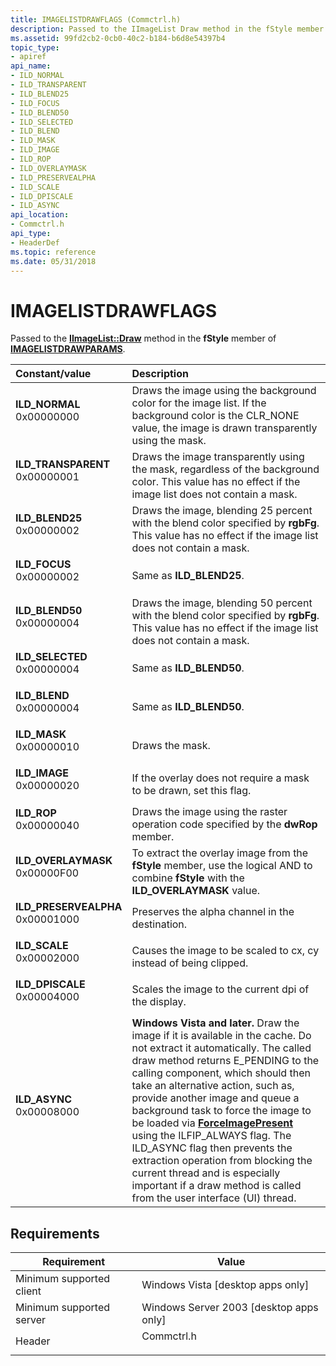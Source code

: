 ```yaml
---
title: IMAGELISTDRAWFLAGS (Commctrl.h)
description: Passed to the IImageList Draw method in the fStyle member of IMAGELISTDRAWPARAMS.
ms.assetid: 99fd2cb2-0cb0-40c2-b184-b6d8e54397b4
topic_type:
- apiref
api_name:
- ILD_NORMAL
- ILD_TRANSPARENT
- ILD_BLEND25
- ILD_FOCUS
- ILD_BLEND50
- ILD_SELECTED
- ILD_BLEND
- ILD_MASK
- ILD_IMAGE
- ILD_ROP
- ILD_OVERLAYMASK
- ILD_PRESERVEALPHA
- ILD_SCALE
- ILD_DPISCALE
- ILD_ASYNC
api_location:
- Commctrl.h
api_type:
- HeaderDef
ms.topic: reference
ms.date: 05/31/2018
---
```


# IMAGELISTDRAWFLAGS

Passed to the [**IImageList::Draw**](/windows/desktop/api/CommonControls/nf-commoncontrols-iimagelist-draw) method in the **fStyle** member of [**IMAGELISTDRAWPARAMS**](/windows/win32/api/commctrl/ns-commctrl-imagelistdrawparams).



| Constant/value                                                                                                                                                                                                                            | Description                                                                                                                                                                                                                                                                                                                                                                                                                                                                                                                                                                                                                |
|:------------------------------------------------------------------------------------------------------------------------------------------------------------------------------------------------------------------------------------------|:---------------------------------------------------------------------------------------------------------------------------------------------------------------------------------------------------------------------------------------------------------------------------------------------------------------------------------------------------------------------------------------------------------------------------------------------------------------------------------------------------------------------------------------------------------------------------------------------------------------------------|
| <span id="ILD_NORMAL"></span><span id="ild_normal"></span><dl> <dt>**ILD\_NORMAL**</dt> <dt>0x00000000</dt> </dl>                      | Draws the image using the background color for the image list. If the background color is the CLR\_NONE value, the image is drawn transparently using the mask.<br/>                                                                                                                                                                                                                                                                                                                                                                                                                                                 |
| <span id="ILD_TRANSPARENT"></span><span id="ild_transparent"></span><dl> <dt>**ILD\_TRANSPARENT**</dt> <dt>0x00000001</dt> </dl>       | Draws the image transparently using the mask, regardless of the background color. This value has no effect if the image list does not contain a mask.<br/>                                                                                                                                                                                                                                                                                                                                                                                                                                                           |
| <span id="ILD_BLEND25"></span><span id="ild_blend25"></span><dl> <dt>**ILD\_BLEND25**</dt> <dt>0x00000002</dt> </dl>                   | Draws the image, blending 25 percent with the blend color specified by **rgbFg**. This value has no effect if the image list does not contain a mask.<br/>                                                                                                                                                                                                                                                                                                                                                                                                                                                           |
| <span id="ILD_FOCUS"></span><span id="ild_focus"></span><dl> <dt>**ILD\_FOCUS**</dt> <dt>0x00000002</dt> </dl>                         | Same as **ILD\_BLEND25**.<br/>                                                                                                                                                                                                                                                                                                                                                                                                                                                                                                                                                                                       |
| <span id="ILD_BLEND50"></span><span id="ild_blend50"></span><dl> <dt>**ILD\_BLEND50**</dt> <dt>0x00000004</dt> </dl>                   | Draws the image, blending 50 percent with the blend color specified by **rgbFg**. This value has no effect if the image list does not contain a mask.<br/>                                                                                                                                                                                                                                                                                                                                                                                                                                                           |
| <span id="ILD_SELECTED"></span><span id="ild_selected"></span><dl> <dt>**ILD\_SELECTED**</dt> <dt>0x00000004</dt> </dl>                | Same as **ILD\_BLEND50**.<br/>                                                                                                                                                                                                                                                                                                                                                                                                                                                                                                                                                                                       |
| <span id="ILD_BLEND"></span><span id="ild_blend"></span><dl> <dt>**ILD\_BLEND**</dt> <dt>0x00000004</dt> </dl>                         | Same as **ILD\_BLEND50**.<br/>                                                                                                                                                                                                                                                                                                                                                                                                                                                                                                                                                                                       |
| <span id="ILD_MASK"></span><span id="ild_mask"></span><dl> <dt>**ILD\_MASK**</dt> <dt>0x00000010</dt> </dl>                            | Draws the mask.<br/>                                                                                                                                                                                                                                                                                                                                                                                                                                                                                                                                                                                                 |
| <span id="ILD_IMAGE"></span><span id="ild_image"></span><dl> <dt>**ILD\_IMAGE**</dt> <dt>0x00000020</dt> </dl>                         | If the overlay does not require a mask to be drawn, set this flag.<br/>                                                                                                                                                                                                                                                                                                                                                                                                                                                                                                                                              |
| <span id="ILD_ROP"></span><span id="ild_rop"></span><dl> <dt>**ILD\_ROP**</dt> <dt>0x00000040</dt> </dl>                               | Draws the image using the raster operation code specified by the **dwRop** member.<br/>                                                                                                                                                                                                                                                                                                                                                                                                                                                                                                                              |
| <span id="ILD_OVERLAYMASK"></span><span id="ild_overlaymask"></span><dl> <dt>**ILD\_OVERLAYMASK**</dt> <dt>0x00000F00</dt> </dl>       | To extract the overlay image from the **fStyle** member, use the logical AND to combine **fStyle** with the **ILD\_OVERLAYMASK** value.<br/>                                                                                                                                                                                                                                                                                                                                                                                                                                                                         |
| <span id="ILD_PRESERVEALPHA"></span><span id="ild_preservealpha"></span><dl> <dt>**ILD\_PRESERVEALPHA**</dt> <dt>0x00001000</dt> </dl> | Preserves the alpha channel in the destination.<br/>                                                                                                                                                                                                                                                                                                                                                                                                                                                                                                                                                                 |
| <span id="ILD_SCALE"></span><span id="ild_scale"></span><dl> <dt>**ILD\_SCALE**</dt> <dt>0x00002000</dt> </dl>                         | Causes the image to be scaled to cx, cy instead of being clipped.<br/>                                                                                                                                                                                                                                                                                                                                                                                                                                                                                                                                               |
| <span id="ILD_DPISCALE"></span><span id="ild_dpiscale"></span><dl> <dt>**ILD\_DPISCALE**</dt> <dt>0x00004000</dt> </dl>                | Scales the image to the current dpi of the display.<br/>                                                                                                                                                                                                                                                                                                                                                                                                                                                                                                                                                             |
| <span id="ILD_ASYNC"></span><span id="ild_async"></span><dl> <dt>**ILD\_ASYNC**</dt> <dt>0x00008000</dt> </dl>                         | **Windows Vista and later.** Draw the image if it is available in the cache. Do not extract it automatically. The called draw method returns E\_PENDING to the calling component, which should then take an alternative action, such as, provide another image and queue a background task to force the image to be loaded via [**ForceImagePresent**](/windows/desktop/api/Commoncontrols/nf-commoncontrols-iimagelist2-forceimagepresent) using the ILFIP\_ALWAYS flag. The ILD\_ASYNC flag then prevents the extraction operation from blocking the current thread and is especially important if a draw method is called from the user interface (UI) thread.<br/> |



## Requirements



| Requirement | Value |
|-------------------------------------|---------------------------------------------------------------------------------------|
| Minimum supported client<br/> | Windows Vista \[desktop apps only\]<br/>                                        |
| Minimum supported server<br/> | Windows Server 2003 \[desktop apps only\]<br/>                                  |
| Header<br/>                   | <dl> <dt>Commctrl.h</dt> </dl> |



 

